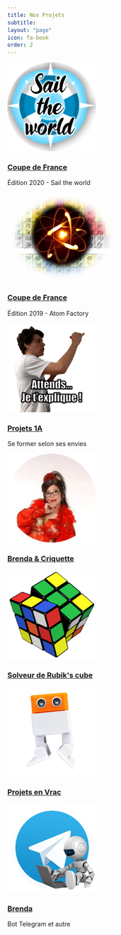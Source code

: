 ```yaml
---
title: Nos Projets
subtitle:
layout: "page"
icon: fa-book
order: 2
---
```


<div class="card-container">
<div class="card-deck flex-row flex-nowrap">
  <div class="card">
    <a href="/assets/md/coupe2020"><img src="/assets/images/sail.png"
                                        height="200 px" alt="Card image cap"></a>
    <a href="/assets/md/coupe2020">
      <div class="card-body">
        <a href="/assets/md/coupe2020"><h3 class="card-sub align-middle">Coupe de
            France</h3></a>
        <p class="time-card">Édition 2020 - Sail the world</p>
      </div><!-- END CARD-BODY -->
    </a>
  </div><!-- END CARD -->
</div><!-- END CARD DECK -->

<div class="card-deck flex-row flex-nowrap">
  <div class="card">
    <a href="/assets/md/coupe2019atom"><img src="/assets/images/atom.png"
                                        height="200 px" alt="Card image cap"></a>
    <a href="/assets/md/coupe2019atom">
      <div class="card-body">
        <a href="/assets/md/coupe2019atom"><h3 class="card-sub align-middle">Coupe de
            France</h3></a>
        <p class="time-card">Édition 2019 - Atom Factory</p>
      </div><!-- END CARD-BODY -->
    </a>
  </div><!-- END CARD -->
</div><!-- END CARD DECK -->

<div class="card-deck flex-row flex-nowrap">
  <div class="card">
    <a href="/assets/md/projet1A"><img src="/assets/images/1A.png"
                                       height="200px" width="200px" alt="Card image cap"></a>
    <a href="/assets/md/projet1A">
      <div class="card-body">
        <a href="/assets/md/projet1A"><h3 class="card-subalign-middle">Projets 1A</h3></a>
        <p class="time-card">Se former selon ses envies</p>
      </div><!-- END CARD-BODY -->
    </a>
  </div><!-- END CARD -->
</div><!-- END CARD DECK -->
</div>
<div class="card-container">
<div class="card-deck flex-row flex-nowrap">
  <div class="card">
    <a href="/assets/md/brenda"><img src="/assets/images/circle-brenda.png"
                                     height="200px" width="200px" alt="Card image cap"></a>
    <a href="/assets/md/brenda">
      <div class="card-body">
        <a href="/assets/md/brenda"><h3 class="card-subalign-middle">Brenda & Criquette</h3></a>
      </div><!-- END CARD-BODY -->
    </a>
  </div><!-- END CARD -->
</div>

<div class="card-deck flex-row flex-nowrap">
  <div class="card">
    <a href="/assets/md/rubik"><img src="/assets/images/rubik.png"
                                       height="200px" width="200px" alt="Card image cap"></a>
    <a href="/assets/md/rubik">
      <!-- THIS DIV IS NOT CLICKABLE BUT I WANT IT TO BE -->
      <div class="card-body">
        <a href="/assets/md/rubik"><h3 class="card-subalign-middle">Solveur de Rubik's cube</h3></a>
      </div><!-- END CARD-BODY -->
    </a>
  </div><!-- END CARD -->
</div>

<div class="card-deck flex-row flex-nowrap">
  <div class="card">
    <a href="/assets/md/vrac"><img src="/assets/images/otoo.webp"
                                   height="200px" width="200px" alt="Card image cad"></a>
    <a href="/assets/md/vrac">
      <!-- THIS DIV IS NOT CLICKABLE BUT I WANT IT TO BE -->
      <div class="card-body">
        <a href="/assets/md/vrac"><h3 class="card-subalign-middle">Projets en Vrac</h3></a>
      </div><!-- END CARD-BODY -->
    </a>
  </div><!-- END CARD -->
</div><!-- END CARD DECK -->
</div>

<div class="card-deck flex-row flex-nowrap">
  <div class="card">
    <a href="/assets/md/tobrie"><img src="/assets/images/bot.png"
                                     height="200px" width="200px" alt="Card image cap"></a>
    <a href="/assets/md/tobrie">
      <!-- THIS DIV IS NOT CLICKABLE BUT I WANT IT TO BE -->
      <div class="card-body">
        <a href="/assets/md/tobrie"><h3 class="card-subalign-middle">Brenda </h3></a>
        <p class="time-card">Bot Telegram et autre</p>
      </div><!-- END CARD-BODY -->
    </a>
  </div><!-- END CARD -->
</div><!-- END CARD DECK -->

<style>
</style>
